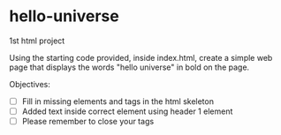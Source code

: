 # hello-universe
1st html project

Using the starting code provided, inside index.html, create a simple web page that displays the words "hello universe" in bold on the page.

Objectives:
- [ ] Fill in missing elements and tags in the html skeleton
- [ ] Added text inside correct element using header 1 element
- [ ] Please remember to close your tags
